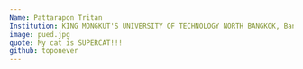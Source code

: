 ```yaml
---
Name: Pattarapon Tritan
Institution: KING MONGKUT'S UNIVERSITY OF TECHNOLOGY NORTH BANGKOK, Bangkok
image: pued.jpg 
quote: My cat is SUPERCAT!!!
github: toponever
---
```

